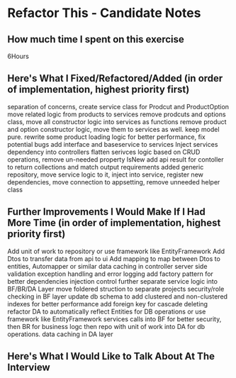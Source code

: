 # Refactor This - Candidate Notes

## How much time I spent on this exercise
6Hours
## Here's What I Fixed/Refactored/Added (in order of implementation, highest priority first)
separation of concerns, create service class for Prodcut and ProductOption 
move related logic from products to services
remove prodcuts and options class, move all constructor logic into services as functions
remove product and option constructor logic, move them to services as well. keep model pure.
rewrite some product loading logic for better performance, fix potential bugs
add interface and baseservice to services
Inject services dependency into controllers 
flatten serivces logic based on CRUD operations, remove un-needed property IsNew
add api result for contoller to return collections and match output requirements
added generic repository, move service logic to it, inject into service, register new dependencies, 
move connection to appsetting, remove unneeded helper class

## Further Improvements I Would Make If I Had More Time (in order of implementation, highest priority first)
Add unit of work to repository or use framework like EntityFramework
Add Dtos to transfer data from api to ui
Add mapping to map between Dtos to entities, Automapper or similar
data caching in controller
server side validation
exception handling and error logging
add factory pattern for better dependencies injection control
further separate service logic into BF/BR/DA Layer
move foldered struction to separate projects
security/role checking in BF layer
update db schema to add clustered and non-clustered indexes for better performance
add foreign key for cascade deleting
refactor DA to automatically reflect Entities for DB operations or use framework like EntityFramework
services calls into BF for better security, then BR for business logc then repo with unit of work into DA for db operations.
data caching in DA layer

## Here's What I Would Like to Talk About At The Interview